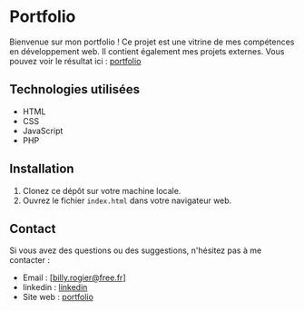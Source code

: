 # Portfolio

Bienvenue sur mon portfolio ! Ce projet est une vitrine de mes compétences en développement web. Il contient également mes projets externes. Vous pouvez voir le résultat ici : [portfolio](https://billyrogier.com)


## Technologies utilisées

-   HTML
-   CSS
-   JavaScript
-   PHP

## Installation

1. Clonez ce dépôt sur votre machine locale.
2. Ouvrez le fichier `index.html` dans votre navigateur web.

## Contact

Si vous avez des questions ou des suggestions, n'hésitez pas à me contacter :

-   Email : [billy.rogier@free.fr]
-   linkedin : [linkedin](https://www.linkedin.com/in/billyrogier/) 
-   Site web : [portfolio](https://billyrogier.com/#contact)
